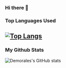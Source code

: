 ### Hi there 👋


### Top Languages Used
[![Top Langs](https://github-readme-stats.vercel.app/api/top-langs/?username=anuraghazra&layout=compact)](https://github.com/anuraghazra/github-readme-stats)
----------------------------------------

### My Github Stats
![Demorales's GitHub stats](https://github-readme-stats.vercel.app/api?username=Demorales&show_icons=true&theme=solarized-dark)
